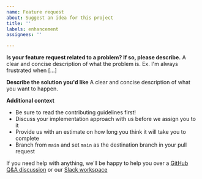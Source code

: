 ```yaml
---
name: Feature request
about: Suggest an idea for this project
title: ''
labels: enhancement
assignees: ''

---
```


**Is your feature request related to a problem? If so, please describe.**
A clear and concise description of what the problem is. Ex. I'm always frustrated when [...]

**Describe the solution you'd like**
A clear and concise description of what you want to happen.

**Additional context**
- Be sure to read the contributing guidelines first!
- Discuss your implementation approach with us before we assign you to it
- Provide us with an estimate on how long you think it will take you to complete
- Branch from `main` and set `main` as the destination branch in your pull request

If you need help with anything, we'll be happy to help you over a [GitHub Q&A discussion](https://github.com/Project-Books/book-project/discussions/categories/q-a) or our [Slack workspace](https://camo.githubusercontent.com/eef8443bce0a2fdc0706ffcd99f91181ac849a4ef423a1ed61386ca0a8b448bb/68747470733a2f2f696d672e736869656c64732e696f2f62616467652f736c61636b2d7465616d626f6f6b70726f6a6563742d3441313534423f6c6f676f3d736c61636b)
